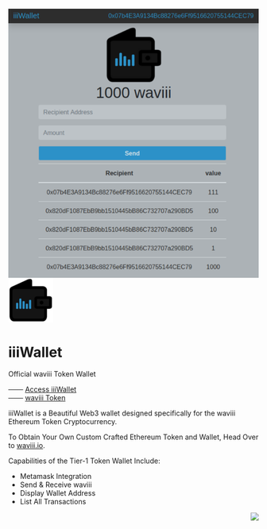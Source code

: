 <a href="https://etherscan.io/token/0xBA00868912Af1a409F11E9c2B5d3a9376Cb3C2E2" target="_blank"><img align="right" src="src/iiiWalletv1.png"></a>

![iiiWallet_logo](src/iiiWallet_small.png) 
# iiiWallet 

Official waviii Token Wallet

─── [Access iiiWallet](https://etherscan.io/token/0xBA00868912Af1a409F11E9c2B5d3a9376Cb3C2E2)<br />
─── [waviii Token](https://github.com/luc1dLife/waviii)

iiiWallet is a Beautiful Web3 wallet designed specifically for the waviii Ethereum Token Cryptocurrency.

To Obtain Your Own Custom Crafted Ethereum Token and Wallet, Head Over to [waviii.io](https://waviii.io). 

Capabilities of the Tier-1 Token Wallet Include:
* Metamask Integration
* Send & Receive waviii
* Display Wallet Address
* List All Transactions

<a href="https://waviii.io"><img align="right" src="https://img.shields.io/badge/iiiWallet-Tier--1-%232c91c8"></a>
